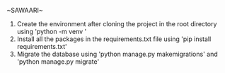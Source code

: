 ~SAWAARI~

1. Create the environment after cloning the project in the root directory using 'python -m venv <env-name>'
2. Install all the packages in the requirements.txt file using 'pip install requirements.txt'
3. Migrate the database using 'python manage.py makemigrations' and 'python manage.py migrate'


